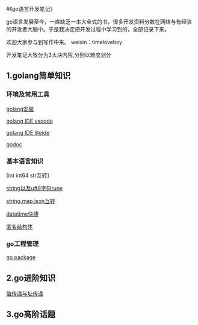 #《go语言开发笔记》

go语言发展至今，一直缺乏一本大全式的书，很多开发资料分数在网络与有经验的开发者大脑中。于是我决定把开发过程中学习到的，全部记录下来。

欢迎大家参与到写作中来。
weixin：timeloveboy

开发笔记大致分为3大块内容,分别以难度划分

## 1.golang简单知识

### 环境及常用工具
[golang安装](https://github.com/golangdeveloper/golang-note/blob/master/golang_linux_install.md)

[golang IDE vscode](https://github.com/golangdeveloper/golang-note/blob/master/go_vscode.md)

[golang IDE liteide](https://github.com/golangdeveloper/golang-note/blob/master/liteide_go.md)

[godoc](https://github.com/golangdeveloper/golang-note/blob/master/gotools.md)
### 基本语言知识
[int int64 str互转]

[string以及uft8字符rune](https://github.com/golangdeveloper/golang-note/blob/master/string_rune.md)

[string,map,json互转](https://github.com/golangdeveloper/golang-note/blob/master/json_map_string.md)

[datetime快捷](https://github.com/golangdeveloper/golang-note/blob/master/datetime.md)

[匿名结构体](https://github.com/golangdeveloper/golang-note/blob/master/%E5%8C%BF%E5%90%8D%E7%BB%93%E6%9E%84%E4%BD%93.md)
### go工程管理
[go package](https://github.com/golangdeveloper/golang-note/blob/master/go_package.md)
## 2.go进阶知识
[值传递与址传递](/基本语言知识/值与址)
## 3.go高阶话题


